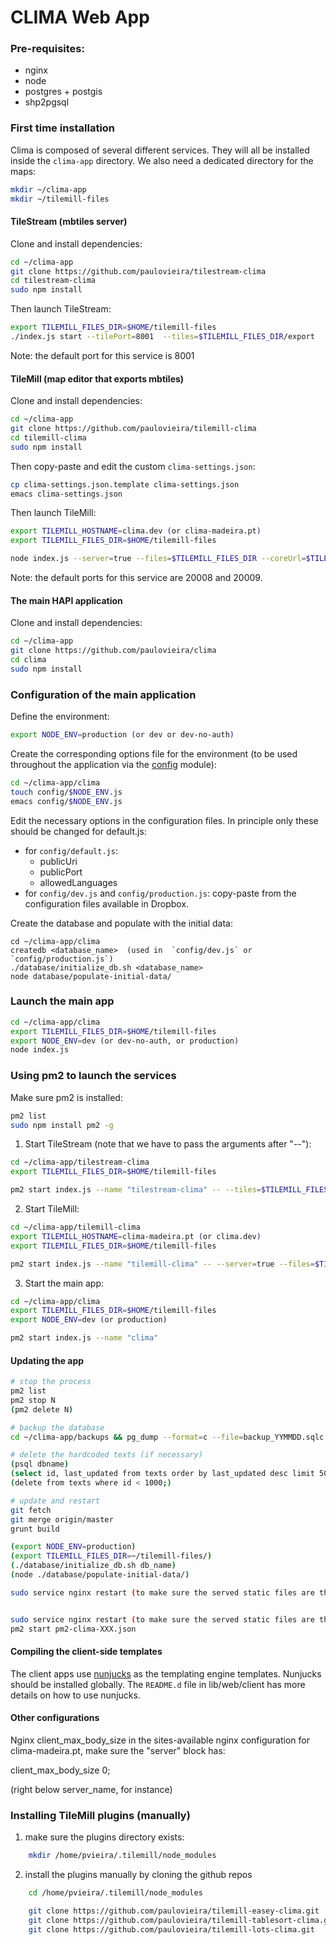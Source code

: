  # CLIMA Web App


### Pre-requisites:

  - nginx  
  - node
  - postgres + postgis
  - shp2pgsql
  

  
### First time installation

Clima is composed of several different services. They will all be installed inside the  `clima-app` directory. We also need a dedicated directory for the maps:

```sh
mkdir ~/clima-app
mkdir ~/tilemill-files
```


#### TileStream (mbtiles server)

Clone and install dependencies:
```sh
cd ~/clima-app
git clone https://github.com/paulovieira/tilestream-clima
cd tilestream-clima
sudo npm install
```

Then launch TileStream:
```sh
export TILEMILL_FILES_DIR=$HOME/tilemill-files
./index.js start --tilePort=8001  --tiles=$TILEMILL_FILES_DIR/export 
```

Note: the default port for this service is 8001

#### TileMill (map editor that exports mbtiles)

Clone and install dependencies:
```sh
cd ~/clima-app
git clone https://github.com/paulovieira/tilemill-clima
cd tilemill-clima
sudo npm install
```

Then copy-paste and edit the custom `clima-settings.json`:
```sh
cp clima-settings.json.template clima-settings.json
emacs clima-settings.json
```

Then launch TileMill:

```sh
export TILEMILL_HOSTNAME=clima.dev (or clima-madeira.pt)
export TILEMILL_FILES_DIR=$HOME/tilemill-files

node index.js --server=true --files=$TILEMILL_FILES_DIR --coreUrl=$TILEMILL_HOSTNAME --tileUrl=$TILEMILL_HOSTNAME
```

Note: the default ports for this service are 20008 and 20009.



#### The main HAPI application

Clone and install dependencies:
```sh
cd ~/clima-app
git clone https://github.com/paulovieira/clima
cd clima
sudo npm install
```

### Configuration of the main application

Define the environment:
```sh
export NODE_ENV=production (or dev or dev-no-auth)
```

Create the corresponding options file for the environment (to be used throughout the application via the [config](https://github.com/lorenwest/node-config) module):
```sh
cd ~/clima-app/clima
touch config/$NODE_ENV.js
emacs config/$NODE_ENV.js
```

Edit the necessary options in the configuration files. In principle only these should be changed for default.js:

  - for `config/default.js`: 
    + publicUri
    + publicPort
    + allowedLanguages
  - for `config/dev.js` and `config/production.js`: copy-paste from the configuration files available in Dropbox.

Create the database and populate with the initial data:
```
cd ~/clima-app/clima
createdb <database_name>  (used in  `config/dev.js` or  `config/production.js`)
./database/initialize_db.sh <database_name>
node database/populate-initial-data/
```

### Launch the main app

```sh
cd ~/clima-app/clima
export TILEMILL_FILES_DIR=$HOME/tilemill-files
export NODE_ENV=dev (or dev-no-auth, or production)
node index.js
```

### Using pm2 to launch the services

Make sure pm2 is installed:
```sh
pm2 list
sudo npm install pm2 -g
```

1) Start TileStream (note that we have to pass the arguments after "--"):

```sh
cd ~/clima-app/tilestream-clima
export TILEMILL_FILES_DIR=$HOME/tilemill-files

pm2 start index.js --name "tilestream-clima" -- --tiles=$TILEMILL_FILES_DIR/export --tilePort=8001
```

2) Start TileMill:

```sh
cd ~/clima-app/tilemill-clima
export TILEMILL_HOSTNAME=clima-madeira.pt (or clima.dev)
export TILEMILL_FILES_DIR=$HOME/tilemill-files

pm2 start index.js --name "tilemill-clima" -- --server=true --files=$TILEMILL_FILES_DIR --coreUrl=$TILEMILL_HOSTNAME --tileUrl=$TILEMILL_HOSTNAME
```

3) Start the main app:

```sh
cd ~/clima-app/clima
export TILEMILL_FILES_DIR=$HOME/tilemill-files
export NODE_ENV=dev (or production)

pm2 start index.js --name "clima"
```

#### Updating the app

```sh
# stop the process
pm2 list
pm2 stop N 
(pm2 delete N)

# backup the database
cd ~/clima-app/backups && pg_dump --format=c --file=backup_YYMMDD.sqlc db_name

# delete the hardcoded texts (if necessary)
(psql dbname)
(select id, last_updated from texts order by last_updated desc limit 50;)
(delete from texts where id < 1000;)

# update and restart
git fetch
git merge origin/master
grunt build

(export NODE_ENV=production)
(export TILEMILL_FILES_DIR=~/tilemill-files/)
(./database/initialize_db.sh db_name)
(node ./database/populate-initial-data/)

sudo service nginx restart (to make sure the served static files are the updated version - is it really necessary?)


sudo service nginx restart (to make sure the served static files are the updated version - is it really necessary?)
pm2 start pm2-clima-XXX.json
```

#### Compiling the client-side templates

The client apps use [nunjucks](https://mozilla.github.io/nunjucks/) as the templating engine templates. Nunjucks should be installed globally. The `README.d` file in lib/web/client has more details on how to use nunjucks.

#### Other configurations

Nginx client_max_body_size
in the sites-available nginx configuration for clima-madeira.pt, make sure the "server" block has:

client_max_body_size 0;

(right below server_name, for instance)

### Installing TileMill plugins (manually)

1) make sure the plugins directory exists:
```sh
    mkdir /home/pvieira/.tilemill/node_modules
```

2) install the plugins manually by cloning the github repos
```sh
    cd /home/pvieira/.tilemill/node_modules

    git clone https://github.com/paulovieira/tilemill-easey-clima.git
    git clone https://github.com/paulovieira/tilemill-tablesort-clima.git
    git clone https://github.com/paulovieira/tilemill-lots-clima.git
```


